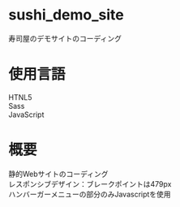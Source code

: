 # sushi_demo_site
寿司屋のデモサイトのコーディング

# 使用言語
HTNL5  
Sass  
JavaScript  

# 概要
静的Webサイトのコーディング  
レスポンシブデザイン：ブレークポイントは479px  
ハンバーガーメニューの部分のみJavascriptを使用  